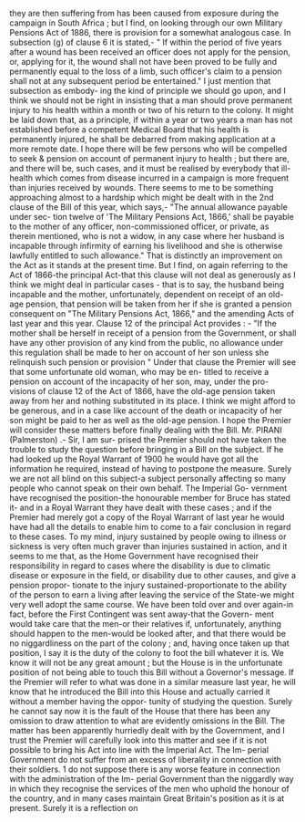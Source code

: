 they are then suffering from has been caused from exposure during the campaign in South Africa ; but I find, on looking through our own Military Pensions Act of 1886, there is provision for a somewhat analogous case. In subsection (g) of clause 6 it is stated,- " If within the period of five years after a wound has been received an officer does not apply for the pension, or, applying for it, the wound shall not have been proved to be fully and permanently equal to the loss of a limb, such officer's claim to a pension shall not at any subsequent period be entertained." I just mention that subsection as embody- ing the kind of principle we should go upon, and I think we should not be right in insisting that a man should prove permanent injury to his health within a month or two of his return to the colony. It might be laid down that, as a principle, if within a year or two years a man has not established before a competent Medical Board that his health is permanently injured, he shall be debarred from making application at a more remote date. I hope there will be few persons who will be compelled to seek & pension on account of permanent injury to health ; but there are, and there will be, such cases, and it must be realised by everybody that ill-health which comes from disease incurred in a campaign is more frequent than injuries received by wounds. There seems to me to be something approaching almost to a hardship which might be dealt with in the 2nd clause of the Bill of this year, which says,- "The annual allowance payable under sec- tion twelve of 'The Military Pensions Act, 1866,' shall be payable to the mother of any officer, non-commissioned officer, or private, as therein mentioned, who is not a widow, in any case where her husband is incapable through infirmity of earning his livelihood and she is otherwise lawfully entitled to such allowance." That is distinctly an improvement on the Act as it stands at the present time. But I find, on again referring to the Act of 1866-the principal Act-that this clause will not deal as generously as I think we might deal in particular cases - that is to say, the husband being incapable and the mother, unfortunately, dependent on receipt of an old-age pension, that pension will be taken from her if she is granted a pension consequent on "The Military Pensions Act, 1866," and the amending Acts of last year and this year. Clause 12 of the principal Act provides : - "If the mother shall be herself in receipt of a pension from the Government, or shall have any other provision of any kind from the public, no allowance under this regulation shall be made to her on account of her son unless she relinquish such pension or provision " Under that clause the Premier will see that some unfortunate old woman, who may be en- titled to receive a pension on account of the incapacity of her son, may, under the pro- visions of clause 12 of the Act of 1866, have the old-age pension taken away from her and nothing substituted in its place. I think we might afford to be generous, and in a case like account of the death or incapacity of her son might be paid to her as well as the old-age pension. I hope the Premier will consider these matters before finally dealing with the Bill. Mr. PIRANI (Palmerston) .- Sir, I am sur- prised the Premier should not have taken the trouble to study the question before bringing in a Bill on the subject. If he had looked up the Royal Warrant of 1900 he would have got all the information he required, instead of having to postpone the measure. Surely we are not all blind on this subject-a subject personally affecting so many people who cannot speak on their own behalf. The Imperial Go- vernment have recognised the position-the honourable member for Bruce has stated it- and in a Royal Warrant they have dealt with these cases ; and if the Premier had merely got a copy of the Royal Warrant of last year he would have had all the details to enable him to come to a fair conclusion in regard to these cases. To my mind, injury sustained by people owing to illness or sickness is very often much graver than injuries sustained in action, and it seems to me that, as the Home Government have recognised their responsibility in regard to cases where the disability is due to climatic disease or exposure in the field, or disability due to other causes, and give a pension propor- tionate to the injury sustained-proportionate to the ability of the person to earn a living after leaving the service of the State-we might very well adopt the same course. We have been told over and over again-in fact, before the First Contingent was sent away-that the Govern- ment would take care that the men-or their relatives if, unfortunately, anything should happen to the men-would be looked after, and that there would be no niggardliness on the part of the colony ; and, having once taken up that position, I say it is the duty of the colony to foot the bill whatever it is. We know it will not be any great amount ; but the House is in the unfortunate position of not being able to touch this Bill without a Governor's message. If the Premier will refer to what was done in a similar measure last year, he will know that he introduced the Bill into this House and actually carried it without a member having the oppor- tunity of studying the question. Surely he cannot say now it is the fault of the House that there has been any omission to draw attention to what are evidently omissions in the Bill. The matter has been apparently hurriedly dealt with by the Government, and I trust the Premier will carefully look into this matter and see if it is not possible to bring his Act into line with the Imperial Act. The Im- perial Government do not suffer from an excess of liberality in connection with their soldiers. 1 do not suppose there is any worse feature in connection with the administration of the Im- perial Government than the niggardly way in which they recognise the services of the men who uphold the honour of the country, and in many cases maintain Great Britain's position as it is at present. Surely it is a reflection on 